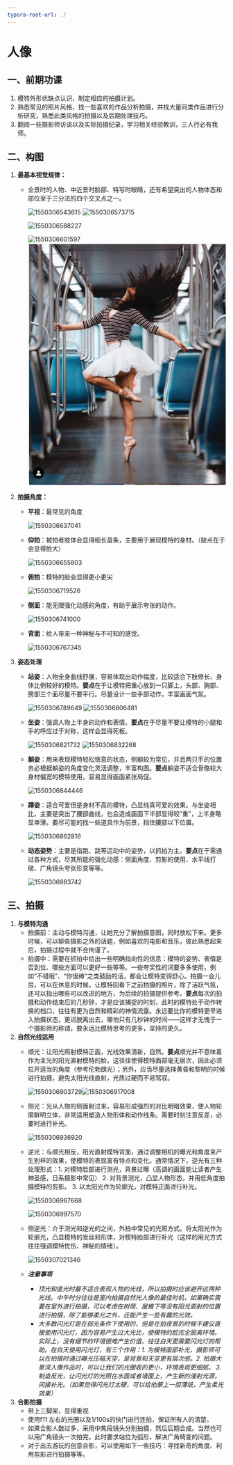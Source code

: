 ```yaml
---
typora-root-url: ./
---
```


# 人像

## 一、前期功课

1. 模特外形优缺点认识，制定相应的拍摄计划。
2. 熟悉常见的照片风格，找一些喜欢的作品分析拍摄，并找大量同类作品进行分析研究，熟悉此类风格的拍摄以及后期处理技巧。
3. 翻阅一些摄影师访谈以及实际拍摄纪录，学习相关经验教训，三人行必有我师。

## 二、构图

1. **最基本视觉规律：**
   * 全景时的人物、中近景时脸部、特写时眼睛，还有希望突出的人物体态和部位至于三分法的四个交叉点之一。

     ![1550306543615](1550306543615.png)      ![1550306573715](1550306573715.png)

     ![1550306588227](1550306588227.png)

      ![1550306601597](https://github.com/sxhlinux/PhotographNotes/tree/a19749e4d0271b7802f13ee664fac69fb542c82c/assets/1550306601597.png)![](.gitbook/assets/1550306543615.png) 
2. **拍摄角度：**
   * **平视**：最常见的角度

     ![1550306637041](https://github.com/sxhlinux/PhotographNotes/tree/a19749e4d0271b7802f13ee664fac69fb542c82c/assets/1550306637041.png)

   * **仰拍**：被拍者肢体会显得细长苗条，主要用于展现模特的身材。（缺点在于会显得脸大）

     ![1550306655803](https://github.com/sxhlinux/PhotographNotes/tree/a19749e4d0271b7802f13ee664fac69fb542c82c/assets/1550306655803.png)

   * **俯拍**：模特的脸会显得更小更尖

     ![1550306719526](https://github.com/sxhlinux/PhotographNotes/tree/a19749e4d0271b7802f13ee664fac69fb542c82c/assets/1550306719526.png)

   * **侧面**：能无限强化动感的角度，有助于展示夸张的动作。

     ![1550306741000](https://github.com/sxhlinux/PhotographNotes/tree/a19749e4d0271b7802f13ee664fac69fb542c82c/assets/1550306741000.png)

   * **背面**：给人带来一种神秘与不可知的感觉。

     ![1550306767345](https://github.com/sxhlinux/PhotographNotes/tree/a19749e4d0271b7802f13ee664fac69fb542c82c/assets/1550306767345.png)
3. **姿态处理**
   * **站姿**：人物全身曲线舒展，容易体现出动作幅度，比较适合下肢修长、身体比例较好的模特。**要点**在于让模特把重心放到一只脚上，头部、胸部、胯部三个面尽量不要平行。尽量设计一些手部动作，丰富画面气氛。

     ![1550306789649](https://github.com/sxhlinux/PhotographNotes/tree/a19749e4d0271b7802f13ee664fac69fb542c82c/assets/1550306789649.png) ![1550306806481](https://github.com/sxhlinux/PhotographNotes/tree/a19749e4d0271b7802f13ee664fac69fb542c82c/assets/1550306806481.png)

   * **坐姿**：强调人物上半身的动作和表情。**要点**在于尽量不要让模特的小腿和手的呼应过于对称，这样会显得死板。

     ![1550306821732](https://github.com/sxhlinux/PhotographNotes/tree/a19749e4d0271b7802f13ee664fac69fb542c82c/assets/1550306821732.png) ![1550306832268](https://github.com/sxhlinux/PhotographNotes/tree/a19749e4d0271b7802f13ee664fac69fb542c82c/assets/1550306832268.png)

   * **躺姿**：用来表现模特轻松惬意的状态，侧躺较为常见，并且两只手的位置务必根据躺姿的角度变化灵活调整，丰富构图。**要点**躺姿不适合骨骼较大身材偏宽的模特使用，容易显得画面紧张局促。

     ![1550306844446](https://github.com/sxhlinux/PhotographNotes/tree/a19749e4d0271b7802f13ee664fac69fb542c82c/assets/1550306844446.png)

   * **蹲姿**：适合可爱但是身材不高的模特，凸显纯真可爱的效果。与坐姿相比，主要是突出了腰部曲线，也会造成画面下半部显得较“重”，上半身略显单薄。要尽可能的找一些道具作为前景，挡住腰部以下位置。

     ![1550306862816](https://github.com/sxhlinux/PhotographNotes/tree/a19749e4d0271b7802f13ee664fac69fb542c82c/assets/1550306862816.png)

   * **动态姿势**：主要是指跑、跳等运动中的姿势，以抓拍为主。**要点**在于需通过各种方式，尽其所能的强化动感：侧面角度、剪影的使用、水平线打破、广角镜头夸张形变等等。

     ![1550306883742](https://github.com/sxhlinux/PhotographNotes/tree/a19749e4d0271b7802f13ee664fac69fb542c82c/assets/1550306883742.png)

## 三、拍摄

1. **与模特沟通**
   * 拍摄前：主动与模特沟通，让她充分了解拍摄意图，同时放松下来。更多时候，可以聊些摄影之外的话题，例如喜欢的电影和音乐，彼此熟悉起来后，拍摄过程中就不会拘谨了。
   * 拍摄中：需要在抓拍中给出一些明确指向性的信息：模特的姿势、表情是否到位、哪些方面可以更好一些等等。一些夸奖性的词要多多使用，例如“不错哦”、“你很棒”之类鼓励的话，都会让模特变得舒心。拍摄一会儿后，可以在休息的时候，让模特回看下之前拍摄的照片，除了活跃气氛，还可以指出哪些可以改进的地方，为后续的拍摄提供参考。**要点**每次的拍摄和动作结束后的几秒钟，才是应该捕捉的时刻，此时的模特处于动作转换的档口，往往有更为自然和精彩的神情流露。永远要比你的模特更早进入拍摄状态，更迟脱离出去，哪怕只有几秒钟的时间——这样才无愧于一个摄影师的称谓，要永远比模特思考的更多，坚持的更久。
2. **自然光线运用**
   * 顺光：让阳光照射模特正面，光线效果清新，自然。**要点**顺光并不意味着作为主光的阳光直射模特的脸，这往往使得模特面部毫无层次，因此必须拉开适当的角度（参考伦勃朗光）；另外，应当尽量选择黄昏和黎明的时候进行拍摄，避免太阳光线直射，光质过硬而不易驾驭。

     ![1550306903729](https://github.com/sxhlinux/PhotographNotes/tree/a19749e4d0271b7802f13ee664fac69fb542c82c/assets/1550306903729.png)![1550306917008](https://github.com/sxhlinux/PhotographNotes/tree/a19749e4d0271b7802f13ee664fac69fb542c82c/assets/1550306917008.png)

   * 侧光：光从人物的侧面射过来，容易形成强烈的对比明暗效果，使人物轮廓鲜明立体，非常适用塑造人物形体和动作线条。需要时刻注意反差，必要时进行补光。

     ![1550306936920](https://github.com/sxhlinux/PhotographNotes/tree/a19749e4d0271b7802f13ee664fac69fb542c82c/assets/1550306936920.png)

   * 逆光：与顺光相反，阳光直射模特背面，通过调整相机的曝光和角度来产生别样的效果，使模特的表现富有特点和变化。通常情况下，逆光有三种处理形式：1. 对模特脸部进行测光，背景过曝（高调的画面能让读者产生神圣感，日系摄影中常见） 2. 对背景测光，凸显人物形态，并用低角度拍摄模特的剪影。 3. 以太阳光作为轮廓光，对模特正面进行补光。

     ![1550306967668](https://github.com/sxhlinux/PhotographNotes/tree/a19749e4d0271b7802f13ee664fac69fb542c82c/assets/1550306967668.png)

     ![1550306997570](https://github.com/sxhlinux/PhotographNotes/tree/a19749e4d0271b7802f13ee664fac69fb542c82c/assets/1550306997570.png)

   * 侧逆光：介于测光和逆光的之间，外拍中常见的光照方式。将太阳光作为轮廓光，凸显模特的发丝和形体，对模特脸部进行补光（这样的用光方式往往强调模特忧伤、神秘的情绪）。

     ![1550307021346](https://github.com/sxhlinux/PhotographNotes/tree/a19749e4d0271b7802f13ee664fac69fb542c82c/assets/1550307021346.png)

   * _**注意事项**_
     * _顶光和底光时最不适合表现人物的光线，所以拍摄时应该避开这两种光线。中午时分往往是室内拍摄自然光人像的最佳时机，如果确实需要在室外进行拍摄，可以考虑在树荫、屋檐下等没有阳光直射的位置进行拍摄，除了能够柔光之外，还能产生一些有趣的光效。_
     * _大多数闪光灯是在弱光条件下使用的，但是在拍夜景的时候不建议直接使用闪光灯，因为容易产生过大光比，使模特的脸完全脱离环境。实际上，没有细节的环境很难产生价值，往往白天更需要闪光灯的帮助。在白天使用闪光灯，有三个作用：1. 为模特面部补光，摄影师可以在拍摄时通过曝光压暗天空，是背景和天空更有层次感。2. 拍摄大景深人像作品时，可以让我们的光圈收的更小，环境表现更细腻。 3. 制造反光，让闪光灯的光照在水面或者墙面上，产生新的漫射光源，间接补光。（如果觉得闪光灯太硬，可以给他蒙上一层薄纸，产生柔光效果）_
3. **合影拍摄**
   * 带上三脚架，显得重视
   * 使用f11 左右的光圈以及1/100s的快门进行连拍，保证所有人的清楚。
   * 如果合影人数过多，采用中焦段镜头分别拍摄，然后后期合成。当然也可以用广角镜头一次拍完，此时要求站位为弧形，解决广角畸变的问题。
   * 对于出去游玩的创意合影，可以使用如下一些技巧：寻找新奇的角度、利用剪影进行拍摄等等。

